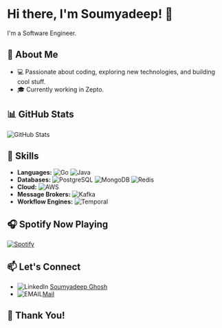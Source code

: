 <!-- Header -->
# Hi there, I'm Soumyadeep! 👋

I'm a Software Engineer.

<!-- About Me -->
## 🌟 About Me
- 💻 Passionate about coding, exploring new technologies, and building cool stuff.
- 🎓 Currently working in Zepto.

<!-- GitHub Stats -->
## 📊 GitHub Stats
![GitHub Stats](https://read-me-project-q8ip.vercel.app/api?username=sghosh2308&show_icons=true&theme=dark)

<!-- Skills -->
## 💼 Skills
- **Languages:**
  ![Go](https://img.shields.io/badge/-Go-00ADD8?style=flat-square&logo=go&logoColor=white)
  ![Java](https://img.shields.io/badge/-Java-007396?style=flat-square&logo=java&logoColor=white)
- **Databases:**
  ![PostgreSQL](https://img.shields.io/badge/-PostgreSQL-336791?style=flat-square&logo=postgresql&logoColor=white)
  ![MongoDB](https://img.shields.io/badge/-MongoDB-47A248?style=flat-square&logo=mongodb&logoColor=white)
  ![Redis](https://img.shields.io/badge/-Redis-DC382D?style=flat-square&logo=redis&logoColor=white)
- **Cloud:**
  ![AWS](https://img.shields.io/badge/AWS-232F3E?style=flat-square&logo=amazon-aws&logoColor=white)
- **Message Brokers:**
  ![Kafka](https://img.shields.io/badge/-Kafka-231F20?style=flat-square&logo=apache-kafka&logoColor=white)
- **Workflow Engines:**
  ![Temporal](https://img.shields.io/badge/-Temporal-4254f5?style=flat-square&logo=uber&logoColor=white)

<!-- Spotify Now Playing -->
## 🎧 Spotify Now Playing
[![Spotify](https://novatorem.bgstatic.vercel.app/api/spotify)](https://open.spotify.com/user/31e76phl74goqjsumrdofkc375km)

<!-- Let's Connect -->
## 📫 Let's Connect
- ![LinkedIn](https://img.shields.io/badge/-linkedin-00ADD8?style=flat-square&logo=linkedin&logoColor=white) [Soumyadeep Ghosh](https://www.linkedin.com/in/ghosh-soumyadeep/)
- ![EMAIL](https://img.shields.io/badge/-email?style=flat-square&logo=gmail)[Mail](mailto:ghoshsoumyadeep33@gmail.com)

<!-- Footer -->
## 🎉 Thank You!
